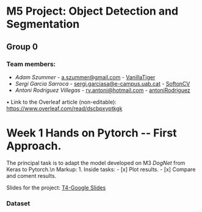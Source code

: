 # M5 Project: Object Detection and Segmentation
## Group 0

### Team members:
* _Adam Szummer_ - a.szummer@gmail.com - [VanillaTiger](https://github.com/VanillaTiger)
* _Sergi Garcia Sarroca_ - sergi.garciasa@e-campus.uab.cat - [SoftonCV](https://github.com/SoftonCV)
* _Antoni Rodriguez Villegas_ - rv.antoni@hotmail.com - [antoniRodriguez](https://github.com/antoniRodriguez)

• Link to the Overleaf article (non-editable): https://www.overleaf.com/read/dscbpxyptkgk

# Week 1 Hands on Pytorch -- First Approach. 

The principal task is to adapt the model developed on M3 _DogNet_ from Keras to Pytorch.\n
Markup: 1. Inside tasks: 
    - [x] Plot results. 
    - [x] Compare and coment results. 

Slides for the project: [T4-Google Slides](https://docs.google.com/presentation/d/1CCaJYDuzzkllbPpFAi2q7jSul2MlvBRcbwddqgKnXOA/edit?ts=6045134b#slide=id.g7039f830d9_1_11)

### Dataset 

